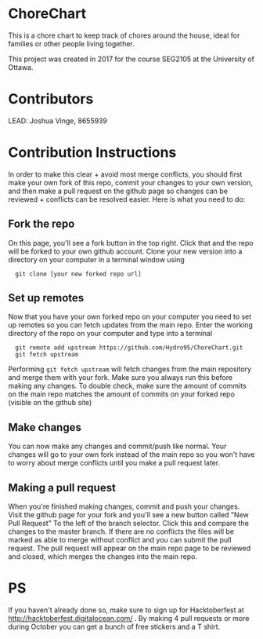 # ChoreChart

This is a chore chart to keep track of chores around the house, ideal for families or other
people living together.

This project was created in 2017 for the course SEG2105 at the University of Ottawa.

# Contributors

LEAD: Joshua Vinge, 8655939

# Contribution Instructions

In order to make this clear + avoid most merge conflicts, you should first make your own fork of this repo, commit your changes to your own version, and then make a pull request on the github page so changes can be reviewed + conflicts can be resolved easier. Here is what you need to do:

## Fork the repo

On this page, you'll see a fork button in the top right. Click that and the repo will be forked to your own github account. Clone your new version into a directory on your computer in a terminal window using

```
  git clone [your new forked repo url]
```

## Set up remotes

Now that you have your own forked repo on your computer you need to set up remotes so you can fetch updates from the main repo. Enter the working directory of the repo on your computer and type into a terminal

```
  git remote add upstream https://github.com/Hydro95/ChoreChart.git
  git fetch upstream
```

Performing ```git fetch upstream``` will fetch changes from the main repository and merge them with your fork. Make sure you always run this before making any changes. To double check, make sure the amount of commits on the main repo matches the amount of commits on your forked repo (visible on the github site)

## Make changes

You can now make any changes and commit/push like normal. Your changes will go to your own fork instead of the main repo so you won't have to worry about merge conflicts until you make a pull request later.

## Making a pull request

When you're finished making changes, commit and push your changes. Visit the github page for your fork and you'll see a new button called "New Pull Request" To the left of the branch selector. Click this and compare the changes to the master branch. If there are no conflicts the files will be marked as able to merge without conflict and you can submit the pull request. The pull request will appear on the main repo page to be reviewed and closed, which merges the changes into the main repo.

# PS

If you haven't already done so, make sure to sign up for Hacktoberfest at http://hacktoberfest.digitalocean.com/ . By making 4 pull requests or more during October you can get a bunch of free stickers and a T shirt.
